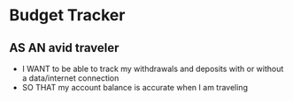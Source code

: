 # Budget Tracker

## AS AN avid traveler

  * I WANT to be able to track my withdrawals and deposits with or without a data/internet connection
  * SO THAT my account balance is accurate when I am traveling 
